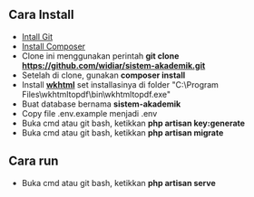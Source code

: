 ## Cara Install

- [Intall Git](https://git-scm.com/downloads)
- [Install Composer](https://getcomposer.org/download/)
- Clone ini menggunakan perintah **git clone https://github.com/widiar/sistem-akademik.git**
- Setelah di clone, gunakan **composer install**
- Install **[wkhtml](https://wkhtmltopdf.org/downloads.html)** set installasinya di folder "C:\Program Files\wkhtmltopdf\bin\wkhtmltopdf.exe"
- Buat database bernama **sistem-akademik**
- Copy file .env.example menjadi .env
- Buka cmd atau git bash, ketikkan **php artisan key:generate**
- Buka cmd atau git bash, ketikkan **php artisan migrate**

## Cara run
- Buka cmd atau git bash, ketikkan **php artisan serve**
